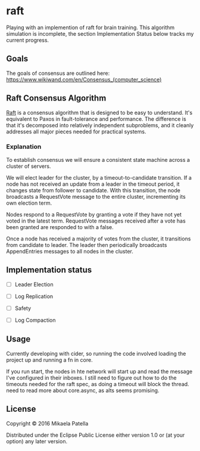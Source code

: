 # raft

Playing with an implemention of raft for brain training. This algorithm simulation is incomplete, the section Implementation Status below tracks my current progress.

## Goals

The goals of consensus are outlined here:
https://www.wikiwand.com/en/Consensus_(computer_science)

## Raft Consensus Algorithm

[Raft](http://raftconsensus.github.io/) is a consensus algorithm that is
designed to be easy to understand. It's equivalent to Paxos in
fault-tolerance and performance. The difference is that it's decomposed
into relatively independent subproblems, and it cleanly addresses all
major pieces needed for practical systems.

### Explanation

To establish consensus we will ensure a consistent state machine across a cluster of servers. 

We will elect leader for the cluster, by a timeout-to-candidate transition. If a node has not received an update from a leader in the timeout period, it changes state from follower to candidate. With this transition, the node broadcasts a RequestVote message to the entire cluster, incrementing its own election term.

Nodes respond to a RequestVote by granting a vote if they have not yet voted in the latest term. RequestVote messages received after a vote has been granted are responded to with a false.

Once a node has received a majority of votes from the cluster, it transitions from candidate to leader. The leader then periodically broadcasts AppendEntries messages to all nodes in the cluster.


## Implementation status
- [ ] Leader Election

- [ ] Log Replication

- [ ] Safety

- [ ] Log Compaction

## Usage

Currently developing with cider, so running the code involved loading the project up and running a fn in core.

If you run start, the nodes in hte network will start up and read the message I've configured in their inboxes. I still need to figure out how to do the timeouts needed for the raft spec, as doing a timeout will block the thread. need to read more about core.async, as alts seems promising.

## License

Copyright © 2016 Mikaela Patella

Distributed under the Eclipse Public License either version 1.0 or (at
your option) any later version.

